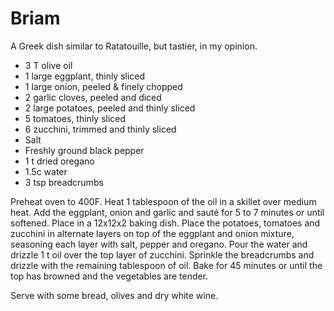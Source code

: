 # Briam

A Greek dish similar to Ratatouille, but tastier, in my opinion.

* 3 T olive oil
* 1 large eggplant, thinly sliced
* 1 large onion, peeled & finely chopped
* 2 garlic cloves, peeled and diced
* 2 large potatoes, peeled and thinly sliced
* 5 tomatoes, thinly sliced
* 6 zucchini, trimmed and thinly sliced
* Salt
* Freshly ground black pepper
* 1 t dried oregano
* 1.5c water
* 3 tsp breadcrumbs

Preheat oven to 400F. Heat 1 tablespoon of the oil in a skillet over medium heat.
Add the eggplant, onion and garlic and sauté for 5 to 7 minutes or until
softened. Place in a 12x12x2 baking dish. Place the potatoes, tomatoes and
zucchini in alternate layers on top of the eggplant and onion mixture, seasoning
each layer with salt, pepper and oregano. Pour the water and drizzle 1 t oil over
the top layer of zucchini. Sprinkle the breadcrumbs and drizzle with the
remaining tablespoon of oil. Bake for 45 minutes or until the top has browned and
the vegetables are tender.

Serve with some bread, olives and dry white wine.
